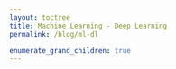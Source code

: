 ```yaml
---
layout: toctree
title: Machine Learning - Deep Learning
permalink: /blog/ml-dl

enumerate_grand_children: true
---
```

